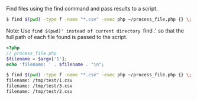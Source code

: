 Find files using the find command and pass results to a script.
```bash
$ find $(pwd) -type f -name "*.csv" -exec php ~/process_file.php {} \;
```

Note: Use `find $(pwd)' instead of current directory `find .' so that the full path of each file found is passed to the script.
```php
<?php
// process_file.php
$filename = $argv['1'];
echo 'filename: ' . $filename . "\n";
```
```bash
$ find $(pwd) -type f -name "*.csv" -exec php ~/process_file.php {} \;
filename: /tmp/test/1.csv
filename: /tmp/test/3.csv
filename: /tmp/test/2.csv
```